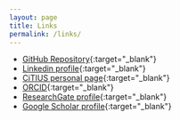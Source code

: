 ```yaml
---
layout: page
title: Links
permalink: /links/
---
```


* [GitHub Repository](https://github.com/jmabuin){:target="_blank"}
* [Linkedin profile](http://linkedin.com/in/josemanuelabuinmosquera){:target="_blank"}
* [CiTIUS personal page](https://citius.usc.es/equipo/investigadores-en-formacion/jose-manuel-abuin-mosquera){:target="_blank"}
* [ORCID](http://orcid.org/0000-0001-9771-818X){:target="_blank"}
* [ResearchGate profile](https://www.researchgate.net/profile/Jose_Abuin_Mosquera){:target="_blank"}
* [Google Scholar profile](https://scholar.google.es/citations?user=3-H_4c8AAAAJ){:target="_blank"}
